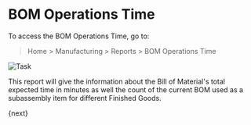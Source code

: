 <!-- add-breadcrumbs -->
# BOM Operations Time

To access the BOM Operations Time, go to:

> Home > Manufacturing > Reports > BOM Operations Time

<img class="screenshot" alt="Task" src="{{docs_base_url}}/v13/assets/img/manufacturing/bom-operations-time.png">

This report will give the information about the Bill of Material's total expected time in minutes as well the count of the current BOM used as a subassembly item for different Finished Goods.

{next}
